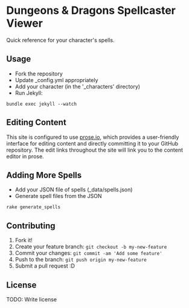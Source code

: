 # Dungeons & Dragons Spellcaster Viewer

Quick reference for your character's spells.

## Usage
- Fork the repository
- Update _config.yml appropriately
- Add your character (in the '_characters' directory)
- Run Jekyll:
```
bundle exec jekyll --watch
```

## Editing Content
This site is configured to use [prose.io](http://prose.io), which provides a user-friendly interface for editing content and directly committing it to your GitHub repository.
The edit links throughout the site will link you to the content editor in prose.

## Adding More Spells
- Add your JSON file of spells (_data/spells.json)
- Generate spell files from the JSON
```
rake generate_spells
```

## Contributing
1. Fork it!
2. Create your feature branch: `git checkout -b my-new-feature`
3. Commit your changes: `git commit -am 'Add some feature'`
4. Push to the branch: `git push origin my-new-feature`
5. Submit a pull request :D

## License
TODO: Write license